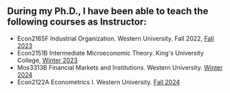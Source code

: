 
## During my Ph.D., I have been able to teach the following courses as Instructor:

- Econ2165F Industrial Organization. Western University. Fall 2022, [Fall 2023](./syllabus/EC2165F_2023_FJMH.pdf)
- Econ2151B Intermediate Microeconomic Theory. King's University College, [Winter 2023](./syllabus/EC2151B_Syllabus.pdf)
- Mos3313B Financial Markets and Institutions. Western University. [Winter 2024](./syllabus/MOS3313B_S003.pdf)
- Econ2122A Econometrics I. Western University. [Fall 2024](./syllabus/Econ2122A_002_Martinez_Fall_24.pdf)
